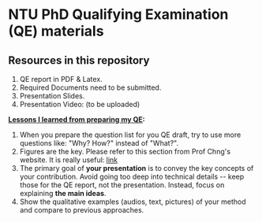 # NTU PhD Qualifying Examination (QE) materials 
## Resources in this repository 

1) QE report in PDF & Latex.
3) Required Documents need to be submitted.
2) Presentation Slides.
3) Presentation Video: (to be uploaded) 

**<ins>Lessons I learned from preparing my QE</ins>:**
1) When you prepare the question list for you QE draft, try to use more questions like: "Why? How?" instead of "What?".
2) Figures are the key. Please refer to this section from Prof Chng's website. It is really useful: [link](https://aseschng.github.io/GraduateStudents.html#GraduateStudents_Writing)
3) The primary goal of **your presentation** is to convey the key concepts of your contribution. Avoid going too deep into technical details -- keep those for the QE report, not the presentation. Instead, focus on explaining **the main ideas**.
4) Show the qualitative examples (audios, text, pictures) of your method and compare to previous approaches.
